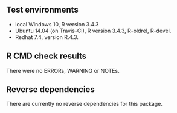 ## Test environments
* local Windows 10, R version 3.4.3
* Ubuntu 14.04 (on Travis-CI), R version 3.4.3, R-oldrel, R-devel.
* Redhat 7.4, version R.4.3.

## R CMD check results
There were no ERRORs, WARNING or NOTEs.

## Reverse dependencies
There are currently no reverse dependencies for this package.
